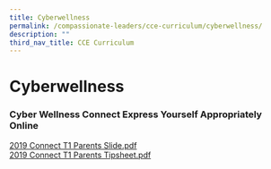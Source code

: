 ```yaml
---
title: Cyberwellness
permalink: /compassionate-leaders/cce-curriculum/cyberwellness/
description: ""
third_nav_title: CCE Curriculum
---
```

# **Cyberwellness**

### Cyber Wellness Connect Express Yourself Appropriately Online

[2019 Connect T1 Parents Slide.pdf](/files/2019%20Connect%20T1%20Parents%20Slide.pdf)    
[2019 Connect T1 Parents Tipsheet.pdf](/files/2019%20Connect%20T1%20Parents%20Tipsheet.pdf)